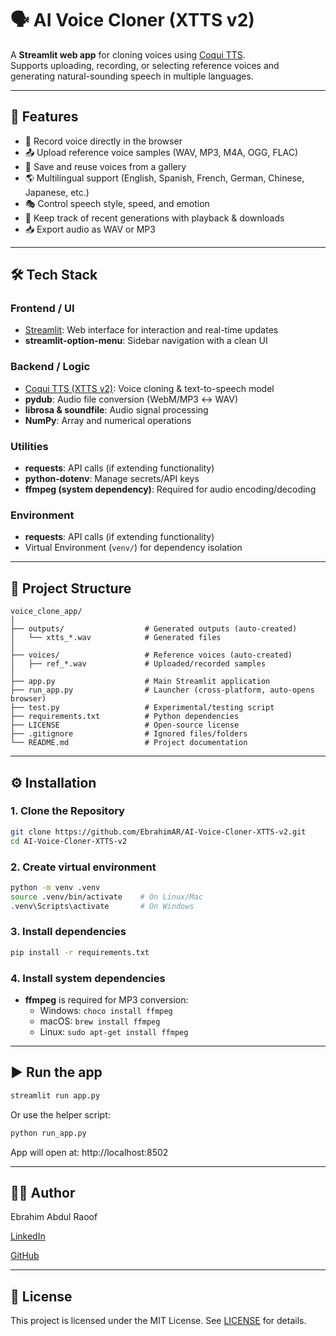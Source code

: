 # 🗣️ AI Voice Cloner (XTTS v2)

A **Streamlit web app** for cloning voices using [Coqui TTS](https://github.com/coqui-ai/TTS).  
Supports uploading, recording, or selecting reference voices and generating natural-sounding speech in multiple languages.

---

## 🚀 Features
- 🎤 Record voice directly in the browser
- 📤 Upload reference voice samples (WAV, MP3, M4A, OGG, FLAC)
- 🎵 Save and reuse voices from a gallery
- 🌎 Multilingual support (English, Spanish, French, German, Chinese, Japanese, etc.)
- 🎭 Control speech style, speed, and emotion
- 📂 Keep track of recent generations with playback & downloads
- 📥 Export audio as WAV or MP3

---

## 🛠 Tech Stack
### **Frontend / UI**
  - [Streamlit](https://streamlit.io/): Web interface for interaction and real-time updates
  - **streamlit-option-menu**: Sidebar navigation with a clean UI

### **Backend / Logic**
  - [Coqui TTS (XTTS v2)](https://github.com/coqui-ai/TTS): Voice cloning & text-to-speech model
  - **pydub**: Audio file conversion (WebM/MP3 ↔ WAV)
  - **librosa & soundfile**: Audio signal processing
  - **NumPy**: Array and numerical operations

### **Utilities**
  - **requests**: API calls (if extending functionality)
  - **python-dotenv**: Manage secrets/API keys
  - **ffmpeg (system dependency)**: Required for audio encoding/decoding

### **Environment**
  - **requests**: API calls (if extending functionality)
  - Virtual Environment (`venv/`) for dependency isolation

---

## 📂 Project Structure
    voice_clone_app/
    │
    ├── outputs/                  # Generated outputs (auto-created)
    │   └── xtts_*.wav            # Generated files
    │
    ├── voices/                   # Reference voices (auto-created)
    │   ├── ref_*.wav             # Uploaded/recorded samples
    │
    ├── app.py                    # Main Streamlit application
    ├── run_app.py                # Launcher (cross-platform, auto-opens browser)
    ├── test.py                   # Experimental/testing script
    ├── requirements.txt          # Python dependencies
    ├── LICENSE                   # Open-source license
    ├── .gitignore                # Ignored files/folders
    └── README.md                 # Project documentation


---

## ⚙️ Installation

### **1. Clone the Repository**
```bash
git clone https://github.com/EbrahimAR/AI-Voice-Cloner-XTTS-v2.git
cd AI-Voice-Cloner-XTTS-v2
```

### **2. Create virtual environment**
```bash
python -m venv .venv
source .venv/bin/activate    # On Linux/Mac
.venv\Scripts\activate       # On Windows
```

### **3. Install dependencies**
```bash
pip install -r requirements.txt
```

### **4. Install system dependencies**
- **ffmpeg** is required for MP3 conversion:
  - Windows: `choco install ffmpeg`
  - macOS: `brew install ffmpeg`
  - Linux: `sudo apt-get install ffmpeg`

---

## ▶️ Run the app

```bash
streamlit run app.py
```

Or use the helper script:

```bash
python run_app.py
```
App will open at: http://localhost:8502

---

## 👨‍💻 Author
Ebrahim Abdul Raoof

[LinkedIn](https://www.linkedin.com/in/ebrahim-ar/)

[GitHub](https://github.com/EbrahimAR)

---

## 📜 License
This project is licensed under the MIT License. See [LICENSE](https://github.com/EbrahimAR/AI-Voice-Cloner-XTTS-v2/blob/main/LICENSE) for details.

